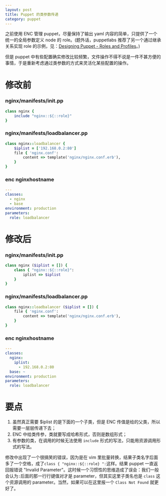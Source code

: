 ```yaml
---
layout: post
title: Puppet 的类参数传递
category: puppet
---
```


之前使用 ENC 管理 puppet，尽量保持了输出 yaml 内容的简单，只提供了一个统一的全局参数定义 node 的 role。(题外话，puppetlabs 推荐了另一个通过继承关系实现 role 的示例，见：[Designing Puppet - Roles and Profiles](http://www.craigdunn.org/2012/05/239/)。)

但是 puppet 中有些配置确实修改比较频繁，文件操作不得不说是一件不甚方便的事情，于是重新考虑通过类参数的方式来灵活化某些配置的操作。

修改前
=========================

### nginx/manifests/init.pp

```ruby
class nginx {
    include "nginx::${::role}"
}
```

### nginx/manifests/loadbalancer.pp

```ruby
class nginx::loadbalancer {
    $iplist = ['192.168.0.2:80']
    file { 'nginx.conf':
        content => template('nginx/nginx.conf.erb'),
    }
}
```

### enc nginxhostname

```yaml
---
classes:
  - nginx
  - base
environment: production
parameters:
  role: loadbalancer
```

修改后
=================

### nginx/manifests/init.pp

```ruby
class nginx ($iplist = []) {
    class { "nginx::${::role}":
        iplist => $iplist
    }
}
```

### nginx/manifests/loadbalancer.pp

```ruby
class nginx::loadbalancer ($iplist = []) {
    file { 'nginx.conf':
        content => template('nginx/nginx.conf.erb'),
    }
}
```

### enc nginxhostname

```yaml
---
classes:
  nginx:
    iplist:
      - 192.168.0.2:80
  base: ~
environment: production
parameters:
  role: loadbalancer
```

要点
================

1. 虽然真正需要 $iplist 的是下面的一个子类，但是 ENC 传值是给的父类，所以需要一层层传递下去；
2. ENC 中给类传参，类就要写成哈希形式，否则是数组形式；
3. 有参数的类，在调用的时候无法使用 `include` 形式的写法，只能用资源调用形式的写法。

修改中出现了一个很搞笑的错误，因为是在 vim 里批量转换，结果子类名字后面多了一个空格，成了`class { "nginx::${::role} ":`这样。结果 puppet 一直返回报错说 "Invalid Parameter"。这时候一个习惯性的思维造成了误会：我们一般会认为`:`后面的那一行行键值对才是 parameter，但其实这里子类名也是 `class` 这个资源调用的 parameter。当然，如果可以在这里报一个 `Class Not Found` 就更好了。
